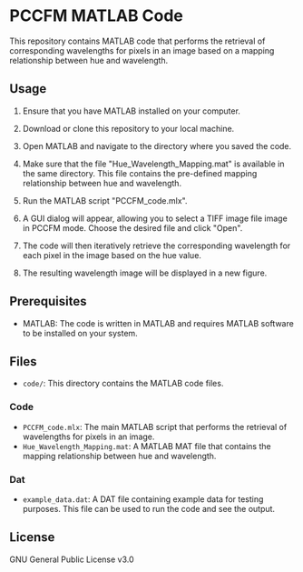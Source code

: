 # PCCFM MATLAB Code 

This repository contains MATLAB code that performs the retrieval of corresponding wavelengths for pixels in an image based on a mapping relationship between hue and wavelength.

## Usage

1. Ensure that you have MATLAB installed on your computer.

2. Download or clone this repository to your local machine.

3. Open MATLAB and navigate to the directory where you saved the code.

4. Make sure that the file "Hue_Wavelength_Mapping.mat" is available in the same directory. This file contains the pre-defined mapping relationship between hue and wavelength.

5. Run the MATLAB script "PCCFM_code.mlx".

6. A GUI dialog will appear, allowing you to select a TIFF image file image in PCCFM mode. Choose the desired file and click "Open".

7. The code will then iteratively retrieve the corresponding wavelength for each pixel in the image based on the hue value.

8. The resulting wavelength image will be displayed in a new figure.

## Prerequisites

- MATLAB: The code is written in MATLAB and requires MATLAB software to be installed on your system.

## Files
- `code/`: This directory contains the MATLAB code files.
### Code
- `PCCFM_code.mlx`: The main MATLAB script that performs the retrieval of wavelengths for pixels in an image.
- `Hue_Wavelength_Mapping.mat`: A MATLAB MAT file that contains the mapping relationship between hue and wavelength.
### Dat
- `example_data.dat`: A DAT file containing example data for testing purposes. This file can be used to run the code and see the output.

## License

GNU General Public License v3.0

